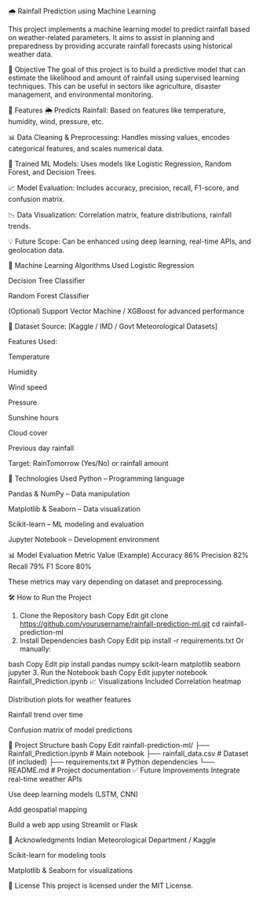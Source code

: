 🌧️ Rainfall Prediction using Machine Learning


This project implements a machine learning model to predict rainfall based on weather-related parameters. It aims to assist in planning and preparedness by providing accurate rainfall forecasts using historical weather data.

📌 Objective
The goal of this project is to build a predictive model that can estimate the likelihood and amount of rainfall using supervised learning techniques. This can be useful in sectors like agriculture, disaster management, and environmental monitoring.

🚀 Features
🌦️ Predicts Rainfall: Based on features like temperature, humidity, wind, pressure, etc.

📊 Data Cleaning & Preprocessing: Handles missing values, encodes categorical features, and scales numerical data.

🤖 Trained ML Models: Uses models like Logistic Regression, Random Forest, and Decision Trees.

📈 Model Evaluation: Includes accuracy, precision, recall, F1-score, and confusion matrix.

📉 Data Visualization: Correlation matrix, feature distributions, rainfall trends.

💡 Future Scope: Can be enhanced using deep learning, real-time APIs, and geolocation data.

🧠 Machine Learning Algorithms Used
Logistic Regression

Decision Tree Classifier

Random Forest Classifier

(Optional) Support Vector Machine / XGBoost for advanced performance

📁 Dataset
Source: [Kaggle / IMD / Govt Meteorological Datasets]

Features Used:

Temperature

Humidity

Wind speed

Pressure

Sunshine hours

Cloud cover

Previous day rainfall

Target: RainTomorrow (Yes/No) or rainfall amount

🧰 Technologies Used
Python – Programming language

Pandas & NumPy – Data manipulation

Matplotlib & Seaborn – Data visualization

Scikit-learn – ML modeling and evaluation

Jupyter Notebook – Development environment

📊 Model Evaluation
Metric	Value (Example)
Accuracy	86%
Precision	82%
Recall	79%
F1 Score	80%

These metrics may vary depending on dataset and preprocessing.

🛠️ How to Run the Project
1. Clone the Repository
bash
Copy
Edit
git clone https://github.com/yourusername/rainfall-prediction-ml.git
cd rainfall-prediction-ml
2. Install Dependencies
bash
Copy
Edit
pip install -r requirements.txt
Or manually:

bash
Copy
Edit
pip install pandas numpy scikit-learn matplotlib seaborn jupyter
3. Run the Notebook
bash
Copy
Edit
jupyter notebook Rainfall_Prediction.ipynb
📈 Visualizations Included
Correlation heatmap

Distribution plots for weather features

Rainfall trend over time

Confusion matrix of model predictions

📄 Project Structure
bash
Copy
Edit
rainfall-prediction-ml/
├── Rainfall_Prediction.ipynb   # Main notebook
├── rainfall_data.csv           # Dataset (if included)
├── requirements.txt            # Python dependencies
└── README.md                   # Project documentation
✅ Future Improvements
Integrate real-time weather APIs

Use deep learning models (LSTM, CNN)

Add geospatial mapping

Build a web app using Streamlit or Flask

🙏 Acknowledgments
Indian Meteorological Department / Kaggle

Scikit-learn for modeling tools

Matplotlib & Seaborn for visualizations

📄 License
This project is licensed under the MIT License.
